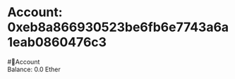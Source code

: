 
Account: 0xeb8a866930523be6fb6e7743a6a1eab0860476c3
===================================================
  
#📜Account  
Balance: 0.0 Ether